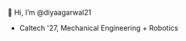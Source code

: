 👋 Hi, I’m @diyaagarwal21
- Caltech '27, Mechanical Engineering + Robotics

<!---
diyaagarwal21/diyaagarwal21 is a ✨ special ✨ repository because its `README.md` (this file) appears on your GitHub profile.
You can click the Preview link to take a look at your changes.
--->
